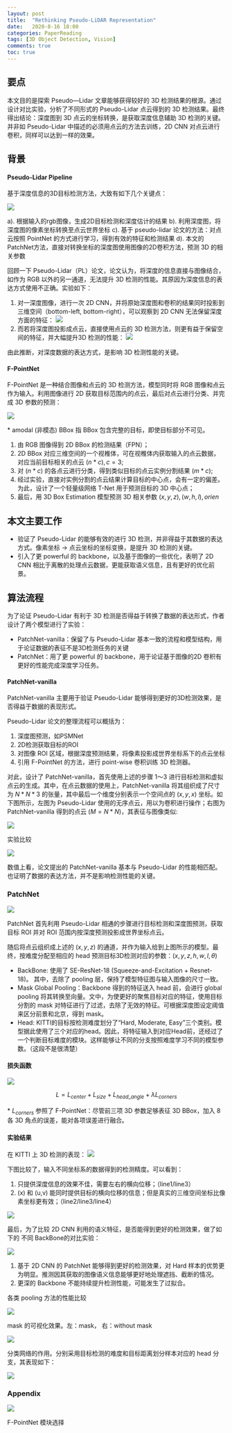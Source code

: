 ```yaml
---
layout: post
title:  "Rethinking Pseudo-LiDAR Representation"
date:   2020-8-16 18:00
categories: PaperReading 
tags: [3D Object Detection, Vision]
comments: true
toc: true
---
```


## 要点

本文目的是探索 Pseudo—Lidar 文章能够获得较好的 3D 检测结果的根源。通过设计对比实验，分析了不同形式的 Pseudo-Lidar 点云得到的 3D 检测结果。最终得出结论：深度图到 3D 点云的坐标转换，是获取深度信息辅助 3D 检测的关键。并非如 Pseudo-Lidar 中描述的必须用点云的方法去训练，2D CNN 对点云进行卷积，同样可以达到一样的效果。

## 背景

#### Pseudo-Lidar Pipeline

基于深度信息的3D目标检测方法，大致有如下几个关键点：

![](https://glimg.oss-cn-shanghai.aliyuncs.com/test/20200816202432.png)

a). 根据输入的rgb图像，生成2D目标检测和深度估计的结果
b). 利用深度图，将深度图的像素坐标转换至点云世界坐标
c). 基于 pseudo-lidar 论文的方法：对点云按照 PointNet 的方式进行学习，得到有效的特征和检测结果
d). 本文的PatchNet方法，直接对转换坐标的深度图使用图像的2D卷积方法，预测 3D 的相关参数

回顾一下 Pseudo-Lidar（PL）论文，论文认为，将深度的信息直接与图像结合，如作为 RGB 以外的另一通道，无法提升 3D 检测的性能。其原因为深度信息的表达方式使用不正确。实验如下：

1. 对一深度图像，进行一次 2D CNN，并将原始深度图和卷积的结果同时投影到三维空间（bottom-left, bottom-right），可以观察到 2D CNN 无法保留深度方面的特征：
![](https://glimg.oss-cn-shanghai.aliyuncs.com/test/20200821104908.png)
2. 而若将深度图投影成点云，直接使用点云的 3D 检测方法，则更有益于保留空间的特征，并大幅提升3D 检测的性能：
![](https://glimg.oss-cn-shanghai.aliyuncs.com/test/20200821105503.png)

由此推断，对深度数据的表达方式，是影响 3D 检测性能的关键。

#### F-PointNet

F-PointNet 是一种结合图像和点云的 3D 检测方法，模型同时将 RGB 图像和点云作为输入。利用图像进行 2D 获取目标范围内的点云，最后对点云进行分类、并完成 3D 参数的预测：

![](https://glimg.oss-cn-shanghai.aliyuncs.com/test/20200824143807.png)

\* amodal (非模态) BBox 指 BBox 包含完整的目标，即使目标部分不可见。

1. 由 RGB 图像得到 2D BBox 的检测结果（FPN）；
2. 2D BBox 对应三维空间的一个视椎体，可在视椎体内获取输入的点云数据，对应当前目标相关的点云 $(n*c), c=3$;
3. 对 $(n*c)$ 的各点云进行分类，得到类似目标的点云实例分割结果 $(m*c)$;
4. 经过实验，直接对实例分割的点云结果计算目标的中心点，会有一定的偏差。为此，设计了一个轻量级网络 T-Net 用于预测目标的 3D 中心点；
5. 最后，用 3D Box Estimation 模型预测 3D 相关参数 $(x,y,z), (w,h,l), orien$


## 本文主要工作


* 验证了 Pseudo-Lidar 的能够有效的进行 3D 检测，并非得益于其数据的表达方式。像素坐标 -> 点云坐标的坐标变换，是提升 3D 检测的关键。
* 引入了更 powerful 的 backbone，以及基于图像的一些优化，表明了 2D CNN 相比于离散的处理点云数据，更能获取语义信息，且有更好的优化前景。

## 算法流程

为了论证 Pseudo-Lidar 有利于 3D 检测是否得益于转换了数据的表达形式，作者设计了两个模型进行了实验：
* PatchNet-vanilla：保留了与 Pseudo-Lidar 基本一致的流程和模型结构，用于论证数据的表征不是3D检测任务的关键
* PatchNet：用了更 powerful 的 backbone，用于论证基于图像的2D 卷积有更好的性能完成深度学习任务。

#### PatchNet-vanilla

PatchNet-vanilla 主要用于验证 Pseudo-Lidar 能够得到更好的3D检测效果，是否得益于数据的表现形式。

Pseudo-Lidar 论文的整理流程可以概括为：

1. 深度图预测，如PSMNet
2. 2D检测获取目标的ROI
3. 对图像 ROI 区域，根据深度预测结果，将像素投影成世界坐标系下的点云坐标
4. 引用 F-PointNet 的方法，进行 point-wise 卷积训练 3D 检测器。

对此，设计了 PatchNet-vanilla，首先使用上述的步骤 1～3 进行目标检测和虚拟点云的生成。其中，在点云数据的使用上，PatchNet-vanilla 将其组织成了尺寸为 $N*N*3$ 的张量，其中最后一个维度分别表示一个空间点的 $(x, y, x)$ 坐标。如下图所示，左图为 Pseudo-Lidar 使用的无序点云，用以为卷积进行操作；右图为 PatchNet-vanilla 得到的点云 ($M=N*N$)，其表征与图像类似:

![](https://glimg.oss-cn-shanghai.aliyuncs.com/test/20200816201111.png)


实验比较

![](https://glimg.oss-cn-shanghai.aliyuncs.com/test/20200819210459.png)

数值上看，论文提出的 PatchNet-vanilla 基本与 Pseudo-Lidar 的性能相匹配。也证明了数据的表达方法，并不是影响检测性能的关键。


### PatchNet

![](https://glimg.oss-cn-shanghai.aliyuncs.com/test/20200816201016.png)

PatchNet 首先利用 Pseudo-Lidar 相通的步骤进行目标检测和深度图预测，获取目标 ROI 并对 ROI 范围内按深度预测投影成世界坐标点云。

随后将点云组织成上述的 $(x, y, z)$ 的通道，并作为输入给到上图所示的模型。最终，按难度分配至相应的 head 预测目标3D检测对应的参数：$(x, y, z, h, w, l, θ)$

* BackBone: 使用了 SE-ResNet-18 (Squeeze-and-Excitation + Resnet-18)。 其中，去除了 pooling 层，保持了模型特征图与输入图像的尺寸一致。
* Mask Global Pooling：Backbone 得到的特征送入 head 前，会进行 global pooling 将其转换至向量。文中，为使更好的聚焦目标对应的特征，使用目标分割的 mask 对特征进行了过滤，去除了无效的特征。可根据深度图设定阈值来区分前景和北京，得到 mask。
* Head: KITTI的目标按检测难度划分了“Hard, Moderate, Easy”三个类别。模型据此使用了三个对应的head。因此，将特征输入到对应Head前，还经过了一个判断目标难度的模块。这样能够让不同的分支按照难度学习不同的模型参数。（这段不是很清楚）

#### 损失函数


![](https://glimg.oss-cn-shanghai.aliyuncs.com/test/20200826152958.png)

$$L = L_{center} + L_{size} + L_{head\_angle} + \lambda L_{corners}$$ 

\* $L_{corners}$ 参照了 F-PointNet：尽管前三项 3D 参数足够表征 3D BBox，加入 8 各 3D 角点的误差，能对各项误差进行融合。

#### 实验结果


在 KITTI 上 3D 检测的表现：
![](https://glimg.oss-cn-shanghai.aliyuncs.com/test/20200819220156.png)


下图比较了，输入不同坐标系的数据得到的检测精度。可以看到：
1. 只提供深度信息的效果不佳，需要左右的横向位移；（line1/line3）
2. (x) 和 (u,v) 能同时提供目标的横向位移的信息；但是真实的三维空间坐标比像素坐标更有效；（line2/line3/line4）

![](https://glimg.oss-cn-shanghai.aliyuncs.com/test/20200819220630.png)


最后，为了比较 2D CNN 利用的语义特征，是否能得到更好的检测效果，做了如下的 不同 BackBone的对比实验：

![](https://glimg.oss-cn-shanghai.aliyuncs.com/test/20200819222012.png)

1. 基于 2D CNN 的 PatchNet 能够得到更好的检测效果，对 Hard 样本的优势更为明显。推测因其获取的图像语义信息能够更好地处理遮挡、截断的情况。
2. 更深的 Backbone 不能持续提升检测性能，可能发生了过拟合。


各类 pooling 方法的性能比较

![](https://glimg.oss-cn-shanghai.aliyuncs.com/test/20200820014201.png)

mask 的可视化效果。左：mask， 右：without mask

![](https://glimg.oss-cn-shanghai.aliyuncs.com/test/20200816213750.png)

分类网络的作用。分别采用目标检测的难度和目标距离划分样本对应的 head 分支，其表现如下：

![](https://glimg.oss-cn-shanghai.aliyuncs.com/test/20200820014643.png)



### Appendix

![](https://glimg.oss-cn-shanghai.aliyuncs.com/test/20200824213446.png)

F-PointNet 模块选择